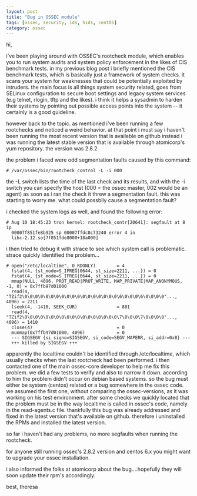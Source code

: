 ```yaml
---
layout: post
title: "Bug in OSSEC module"
tags: [ossec, security, ids, hids, centOS]
category: ossec
---
```


hi,

i've been playing around with OSSEC's rootcheck module, which enables you to run system audits and system policy enforcement in the likes of CIS benchmark tests.
in my previous blog post i briefly mentioned the CIS benchmark tests, which is basically just a framework of system checks. it scans your system for weaknesses that could be potentially exploited by intruders. the main focus is all things system security related, goes from SELinux configuration to secure boot settings and legacy system services (e.g telnet, rlogin, tftp and the likes). i think it helps a sysadmin to harden their systems by pointing out possible access points into the system -- it certainly is a good guideline.

however back to the topic. as mentioned i've been running a few rootchecks and noticed a weird behavior. at that point i must say i haven't been running the most recent version that is available on github instead i was running the latest stable version that is available through atomicorp's yum repository. the version was 2.8.2

<!--more-->

the problem i faced were odd segmentation faults caused by this command:

    # /var/ossec/bin/rootcheck_control -L -i 000

the -L switch lists the time of the last check and its results, and with the -i switch you can specify the host (000 = the ossec master, 002 would be an agent)
as soon as i ran the check it threw a segmentation fault. this was starting to worry me. what could possbily cause a segmentation fault?

i checked the system logs as well, and found the following error:

    # Aug 10 18:45:23 tron kernel: rootcheck_contr[20641]: segfault at 8 ip
      00007f851fe8b925 sp 00007ffdc8c73240 error 4 in
      libc-2.12.so[7f851fde8000+18a000]

i then tried to debug it with strace to see which system call is problematic.
strace quickly identified the problem...

    # open("/etc/localtime", O_RDONLY)        = 4
      fstat(4, {st_mode=S_IFREG|0644, st_size=2211, ...}) = 0
      fstat(4, {st_mode=S_IFREG|0644, st_size=2211, ...}) = 0
      mmap(NULL, 4096, PROT_READ|PROT_WRITE, MAP_PRIVATE|MAP_ANONYMOUS, -1, 0) = 0x7ffb97d01000
      read(4, "TZif2\0\0\0\0\0\0\0\0\0\0\0\0\0\0\0\0\0\0\6\0\0\0\6\0\0\0\0"..., 4096) = 2211
      lseek(4, -1410, SEEK_CUR)               = 801
      read(4, "TZif2\0\0\0\0\0\0\0\0\0\0\0\0\0\0\0\0\0\0\7\0\0\0\7\0\0\0\0"..., 4096) = 1410
      close(4)                                = 0
      munmap(0x7ffb97d01000, 4096)            = 0
      --- SIGSEGV {si_signo=SIGSEGV, si_code=SEGV_MAPERR, si_addr=0x8} ---
      +++ killed by SIGSEGV +++

apparently the localtime couldn't be identified through /etc/localtime, which usually checks when the last rootcheck had been performed.
i then contacted one of the main ossec-core developer to help me fix this problem. we did a few tests to verify and also to narrow it down. according to him the problem didn't occur on debian based systems.
so the bug must either be system (centos) related or a bug somewhere in the ossec code. we assumed the first one, without comparing the ossec-versions, as it was working on his test environment.
after some checks we quickly located that the problem must be in the way localtime is called in ossec's code, namely in the read-agents.c file.
thankfully this bug was already addressed and fixed in the latest version that's available on github. therefore i uninstalled the RPMs and installed the latest version.

so far i haven't had any problems, no more segfaults when running the rootcheck.

for anyone still running ossec's 2.8.2 version and centos 6.x you might want to upgrade your ossec installation.

i also informed the folks at atomicorp about the bug....hopefully they will soon update their rpm's accordingly.


   best,
   theresa
